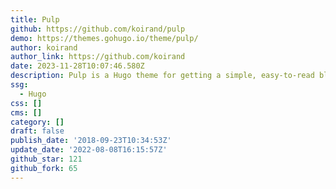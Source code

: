 ```yaml
---
title: Pulp
github: https://github.com/koirand/pulp
demo: https://themes.gohugo.io/theme/pulp/
author: koirand
author_link: https://github.com/koirand
date: 2023-11-28T10:07:46.580Z
description: Pulp is a Hugo theme for getting a simple, easy-to-read blog site.
ssg:
  - Hugo
css: []
cms: []
category: []
draft: false
publish_date: '2018-09-23T10:34:53Z'
update_date: '2022-08-08T16:15:57Z'
github_star: 121
github_fork: 65
---
```

